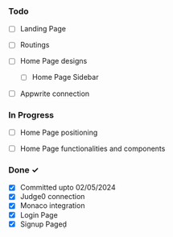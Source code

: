 ### Todo

- [ ] Landing Page
- [ ] Routings
- [ ] Home Page designs
  - [ ] Home Page Sidebar
- [ ] Appwrite connection



### In Progress

- [ ] Home Page positioning  
- [ ] Home Page functionalities and components  



### Done ✓

- [x] Committed upto 02/05/2024 
- [x] Judge0 connection
- [x] Monaco integration
- [x] Login Page
- [x] Signup Pageḍ
